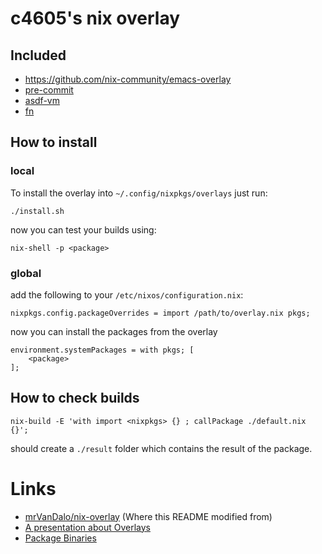 # c4605's nix overlay

## Included

* https://github.com/nix-community/emacs-overlay
* [pre-commit](https://pre-commit.com/)
* [asdf-vm](https://asdf-vm.com/)
* [fn](https://fnproject.io/)

## How to install 

### local

To install the overlay into `~/.config/nixpkgs/overlays` just run: 

    ./install.sh

now you can test your builds using:
    
    nix-shell -p <package>

### global

add the following to your `/etc/nixos/configuration.nix`:

    nixpkgs.config.packageOverrides = import /path/to/overlay.nix pkgs;

now you can install the packages from the overlay

    environment.systemPackages = with pkgs; [
        <package>
    ];


## How to check builds

    nix-build -E 'with import <nixpkgs> {} ; callPackage ./default.nix {}';

should create a `./result` folder which contains the result of the package.

# Links

* [mrVanDalo/nix-overlay](https://github.com/mrVanDalo/nix-overlay) (Where this README modified from)
* [A presentation about Overlays](https://www.youtube.com/watch?v=6bLF7zqB7EM&feature=youtu.be&t=39m50s) 
* [Package Binaries](https://nixos.wiki/wiki/Packaging_Binaries)
